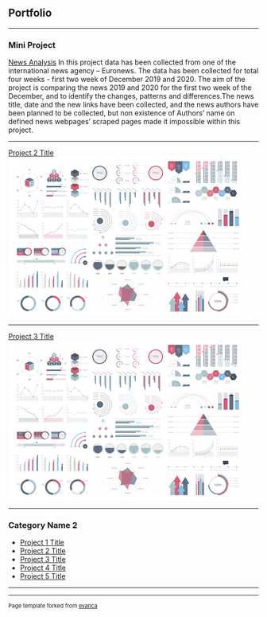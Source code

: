 ## Portfolio

---

### Mini Project

[News Analysis](https://colab.research.google.com/drive/1MfhscJ1tw4a0Zs7GYLk9t-AOQiCLsoZQ#scrollTo=tdlvDaZwrkt4)
  In this project data has been collected from one of the international news agency – Euronews. The data has been collected for total four weeks - first two week of December 2019 and 2020. The aim of the project is comparing the news 2019 and 2020 for the first two week of the December, and to identify the changes, patterns and differences.The news title, date and the new links have been collected, and the news authors have been planned to be collected, but non existence of Authors’ name on defined news webpages’ scraped pages made it impossible within this project. 

---
[Project 2 Title](/pdf/sample_presentation.pdf)
<img src="images/dummy_thumbnail.jpg?raw=true"/>

---
[Project 3 Title](http://example.com/)
<img src="images/dummy_thumbnail.jpg?raw=true"/>

---

### Category Name 2

- [Project 1 Title](http://example.com/)
- [Project 2 Title](http://example.com/)
- [Project 3 Title](http://example.com/)
- [Project 4 Title](http://example.com/)
- [Project 5 Title](http://example.com/)

---




---
<p style="font-size:11px">Page template forked from <a href="https://github.com/evanca/quick-portfolio">evanca</a></p>
<!-- Remove above link if you don't want to attibute -->
